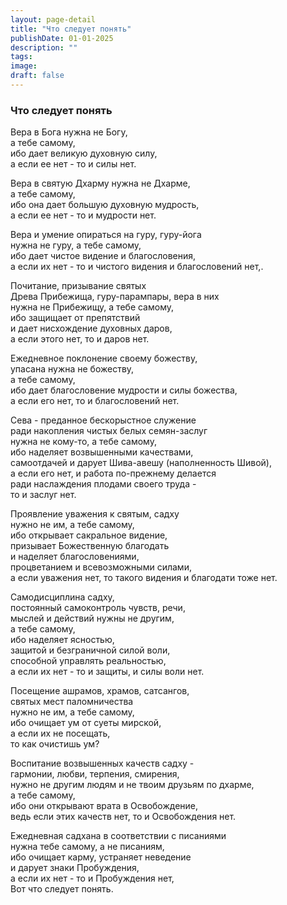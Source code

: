 ```yaml
---
layout: page-detail
title: "Что следует понять"
publishDate: 01-01-2025
description: ""
tags:
image:
draft: false
---
```


### Что следует понять

Вера в Бога нужна не Богу,  
а тебе самому,   
ибо дает великую духовную силу,  
а если ее нет - то и силы нет.  
  
Вера в святую Дхарму нужна не Дхарме,   
а тебе самому,   
ибо она дает большую духовную мудрость,  
а если ее нет - то и мудрости нет.  
  
Вера и умение опираться на гуру, гуру-йога  
нужна не гуру, а тебе самому,  
ибо дает чистое видение и благословения,  
а если их нет - то и чистого видения и благословений нет,.  
  
Почитание, призывание святых   
 Древа Прибежища, гуру-парампары, вера в них   
нужна не Прибежищу, а тебе самому,  
ибо защищает от препятствий  
и дает нисхождение духовных даров,  
а если этого нет, то и даров нет.  
  
Ежедневное поклонение своему божеству,  
упасана нужна не божеству,  
а тебе самому,  
ибо дает благословение мудрости и силы божества,   
а если его нет, то и благословений нет.  
  
Сева - преданное бескорыстное служение   
ради накопления чистых белых семян-заслуг  
нужна не кому-то, а тебе самому,  
ибо наделяет возвышенными качествами,   
самоотдачей и дарует Шива-авешу (наполненность Шивой),  
а если его нет, и работа по-прежнему делается   
ради наслаждения плодами своего труда -  
то и заслуг нет.  
  
Проявление уважения к святым, садху  
нужно не им, а тебе самому,  
ибо открывает сакральное видение,  
призывает Божественную благодать  
и наделяет благословениями,  
процветанием и всевозможными силами,  
а если уважения нет, то такого видения и благодати тоже нет.  
  
Самодисциплина садху,   
постоянный самоконтроль чувств, речи,  
 мыслей и действий нужны не другим,   
а тебе самому,  
ибо наделяет ясностью,   
защитой и безграничной силой воли,  
способной управлять реальностью,  
а если их нет - то и защиты, и силы воли нет.  
  
Посещение ашрамов, храмов, сатсангов,  
святых мест паломничества   
нужно не им, а тебе самому,  
ибо очищает ум от суеты мирской,  
а если их не посещать,  
то как очистишь ум?  
  
Воспитание возвышенных качеств садху -  
гармонии, любви, терпения, смирения,  
нужно не другим людям и не твоим друзьям по дхарме,  
 а тебе самому,  
ибо они открывают врата в Освобождение,  
ведь если этих качеств нет, то и Освобождения нет.  
  
Ежедневная садхана в соответствии с писаниями  
 нужна тебе самому, а не писаниям,   
ибо очищает карму, устраняет неведение   
и дарует знаки Пробуждения,  
а если их нет - то и Пробуждения нет,  
Вот что следует понять.
  
  
